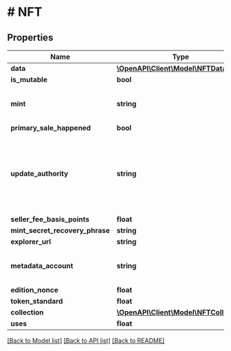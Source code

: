 # # NFT

## Properties

Name | Type | Description | Notes
------------ | ------------- | ------------- | -------------
**data** | [**\OpenAPI\Client\Model\NFTData**](NFTData.md) |  | [optional]
**is_mutable** | **bool** |  | [optional]
**mint** | **string** | The public key address of the NFT | [optional]
**primary_sale_happened** | **bool** |  | [optional]
**update_authority** | **string** | A public key address that is usually that of the person who minted the NFT | [optional]
**seller_fee_basis_points** | **float** |  | [optional]
**mint_secret_recovery_phrase** | **string** |  | [optional]
**explorer_url** | **string** |  | [optional]
**metadata_account** | **string** | The metadata account of the NFT | [optional]
**edition_nonce** | **float** |  | [optional]
**token_standard** | **float** |  | [optional]
**collection** | [**\OpenAPI\Client\Model\NFTCollection**](NFTCollection.md) |  | [optional]
**uses** | **float** |  | [optional]

[[Back to Model list]](../../README.md#models) [[Back to API list]](../../README.md#endpoints) [[Back to README]](../../README.md)
